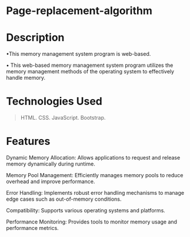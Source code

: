 # Page-replacement-algorithm

# Description

•This memory management system program is web-based.

• This web-based memory management system program utilizes the memory management methods of the operating system to effectively handle memory.

# Technologies Used

> HTML.
> CSS.
> JavaScript.
> Bootstrap.

# Features 
Dynamic Memory Allocation:  Allows applications to request and release memory dynamically during runtime.

Memory Pool Management:  Efficiently manages memory pools to reduce overhead and improve performance.

Error Handling:  Implements robust error handling mechanisms to manage edge cases such as out-of-memory conditions.

Compatibility:  Supports various operating systems and platforms.

Performance Monitoring:  Provides tools to monitor memory usage and performance metrics.
